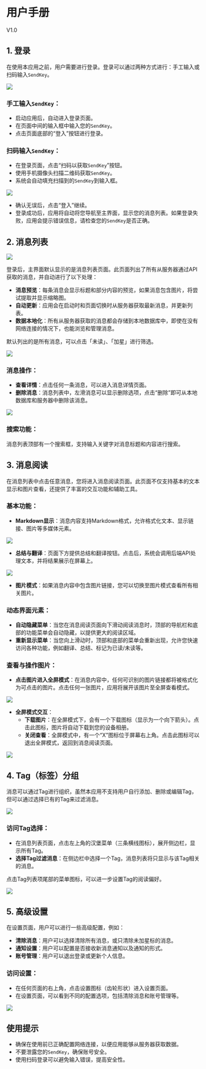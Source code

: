 # 用户手册  
V1.0  

## 1. 登录  
在使用本应用之前，用户需要进行登录。登录可以通过两种方式进行：手工输入或扫码输入`SendKey`。

![](../../image/20241016131445.png)

### 手工输入`SendKey`：
- 启动应用后，自动进入登录页面。
- 在页面中间的输入框中输入您的`SendKey`。
- 点击页面底部的“登入”按钮进行登录。

### 扫码输入`SendKey`：
- 在登录页面，点击“扫码以获取`SendKey`”按钮。
- 使用手机摄像头扫描二维码获取`SendKey`。
- 系统会自动填充扫描到的`SendKey`到输入框。

![](../../image/20241016131558.png)

- 确认无误后，点击“登入”继续。
- 登录成功后，应用将自动将您导航至主界面，显示您的消息列表。如果登录失败，应用会提示错误信息，请检查您的`SendKey`是否正确。

## 2. 消息列表  

![](../../image/20241016131645.png)

登录后，主界面默认显示的是消息列表页面。此页面列出了所有从服务器通过API获取的消息，并自动进行了以下处理：  
- **消息预览**：每条消息会显示标题和部分内容的预览，如果消息包含图片，将尝试提取并显示缩略图。
- **自动更新**：应用会在启动时和页面切换时从服务器获取最新消息，并更新列表。
- **数据本地化**：所有从服务器获取的消息都会存储到本地数据库中，即使在没有网络连接的情况下，也能浏览和管理消息。  

默认列出的是所有消息，可以点击「未读」、「加星」进行筛选。

![](../../image/20241016131730.png)

### 消息操作：  
- **查看详情**：点击任何一条消息，可以进入消息详情页面。
- **删除消息**：消息列表中，左滑消息可以显示删除选项，点击“删除”即可从本地数据库和服务器中删除该消息。

![](../../image/20241016131816.png)

### 搜索功能：  
消息列表顶部有一个搜索框，支持输入关键字对消息标题和内容进行搜索。

## 3. 消息阅读  
在消息列表中点击任意消息，您将进入消息阅读页面。此页面不仅支持基本的文本显示和图片查看，还提供了丰富的交互功能和辅助工具。

### 基本功能：
- **Markdown显示**：消息内容支持Markdown格式，允许格式化文本、显示链接、图片等多媒体元素。

![](../../image/20241016131928.png)

- **总结与翻译**：页面下方提供总结和翻译按钮。点击后，系统会调用后端API处理文本，并将结果展示在屏幕上。

![](../../image/20241016132013.png)

- **图片模式**：如果消息内容中包含图片链接，您可以切换至图片模式查看所有相关图片。

### 动态界面元素：
- **自动隐藏菜单**：当您在消息阅读页面向下滑动阅读消息时，顶部的导航栏和底部的功能菜单会自动隐藏，以提供更大的阅读区域。
- **重新显示菜单**：当您向上滑动时，顶部和底部的菜单会重新出现，允许您快速访问各种功能，例如翻译、总结、标记为已读/未读等。

### 查看与操作图片：

- **点击图片进入全屏模式**：在消息内容中，任何可识别的图片链接都将被格式化为可点击的图片。点击任何一张图片，应用将展开该图片至全屏查看模式。

![](../../image/20241016132056.png)

- **全屏模式交互**：
  - **下载图片**：在全屏模式下，会有一个下载图标（显示为一个向下箭头）。点击此图标，图片将自动下载到您的设备相册。
  - **关闭查看**：全屏模式中，有一个“X”图标位于屏幕右上角。点击此图标可以退出全屏模式，返回到消息阅读页面。

![](../../image/20241016132135.png)

## 4. Tag（标签）分组  
消息可以通过Tag进行组织，虽然本应用不支持用户自行添加、删除或编辑Tag，但可以通过选择已有的Tag来过滤消息。

![](../../image/20241016132257.png)

### 访问Tag选择：
- 在消息列表页面，点击左上角的汉堡菜单（三条横线图标），展开侧边栏，显示所有Tag。
- **选择Tag过滤消息**：在侧边栏中选择一个Tag，消息列表将只显示与该Tag相关的消息。

点击Tag列表项尾部的菜单图标，可以进一步设置Tag的阅读偏好。

![](../../image/20241016132328.png)

## 5. 高级设置  
在设置页面，用户可以进行一些高级配置，例如：
- **清除消息**：用户可以选择清除所有消息，或只清除未加星标的消息。
- **通知设置**：用户可以配置是否接收新消息通知以及通知的形式。
- **账号管理**：用户可以退出登录或更新个人信息。

### 访问设置：
- 在任何页面的右上角，点击设置图标（齿轮形状）进入设置页面。
- 在设置页面，可以看到不同的配置选项，包括清除消息和账号管理等。

![](../../image/20241016132502.png)

## 使用提示  
- 确保在使用前已正确配置网络连接，以便应用能够从服务器获取数据。
- 不要泄露您的`SendKey`，确保账号安全。
- 使用扫码登录可以避免输入错误，提高安全性。